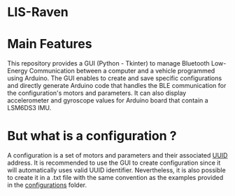 # LIS-Raven

# Main Features
This repository provides a GUI (Python - Tkinter) to manage Bluetooth Low-Energy Communication between a computer and a vehicle programmed using Arduino. The GUI enables to create and save specific configurations and directly generate Arduino code that handles the BLE communication for the configuration's motors and parameters. It can also display accelerometer and gyroscope values for Arduino board that contain a LSM6DS3 IMU.

# But what is a configuration ?
A configuration is a set of motors and parameters and their associated [UUID](https://en.wikipedia.org/wiki/Universally_unique_identifier) address. It is recommended to use the GUI to create configuration since it will automatically uses valid UUID identifier. Nevertheless, it is also possible to create it in a .txt file with the same convention as the examples provided in the [configurations](https://github.com/stiefen1/LIS-Raven/configurations) folder.
 
